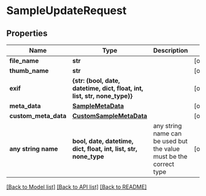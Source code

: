 # SampleUpdateRequest


## Properties
Name | Type | Description | Notes
------------ | ------------- | ------------- | -------------
**file_name** | **str** |  | [optional] 
**thumb_name** | **str** |  | [optional] 
**exif** | **{str: (bool, date, datetime, dict, float, int, list, str, none_type)}** |  | [optional] 
**meta_data** | [**SampleMetaData**](SampleMetaData.md) |  | [optional] 
**custom_meta_data** | [**CustomSampleMetaData**](CustomSampleMetaData.md) |  | [optional] 
**any string name** | **bool, date, datetime, dict, float, int, list, str, none_type** | any string name can be used but the value must be the correct type | [optional]

[[Back to Model list]](../README.md#documentation-for-models) [[Back to API list]](../README.md#documentation-for-api-endpoints) [[Back to README]](../README.md)



